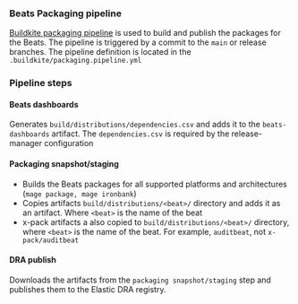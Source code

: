 ### Beats Packaging pipeline
[Buildkite packaging pipeline](https://buildkite.com/elastic/beats-packaging-pipeline) is used to build and publish the packages for the Beats. The pipeline is triggered by a commit to the `main` or release branches.
The pipeline definition is located in the `.buildkite/packaging.pipeline.yml`

### Pipeline steps

#### Beats dashboards

Generates `build/distributions/dependencies.csv` and adds it to the `beats-dashboards` artifact. The `dependencies.csv` is required by the release-manager configuration

#### Packaging snapshot/staging

- Builds the Beats packages for all supported platforms and architectures (`mage package, mage ironbank`)
- Copies artifacts `build/distributions/<beat>/` directory and adds it as an artifact. Where `<beat>` is the name of the beat
- x-pack artifacts a also copied to `build/distributions/<beat>/` directory, where `<beat>` is the name of the beat. For example, `auditbeat`, not `x-pack/auditbeat`

#### DRA publish
Downloads the artifacts from the `packaging snapshot/staging` step and publishes them to the Elastic DRA registry.


